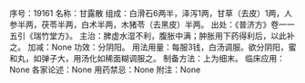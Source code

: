 序号：19161
名称：甘露散
组成：白滑石6两半，泽泻1两，甘草（去皮）1两，人参半两，茯苓半两，白术半两，木猪苓（去黑皮）半两。
出处：《普济方》卷一一五引《瑞竹堂方》。
主治：脾虚水湿不利，腹胀中满；肿胀用下药得利后，以此补之。
加减：None
功效：分阴阳。
用法用量：每服3钱，白汤调服。欲分阴阳，蜜和丸，如弹子大，用汤化如稀面糊调服之。
制备方法：上为细末。
临床应用：None
各家论述：None
用药禁忌：None
附注：None
